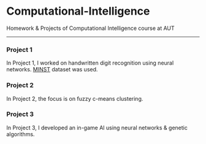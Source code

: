 # Computational-Intelligence
Homework &amp; Projects of Computational Intelligence course at AUT

------------

### Project 1
In Project 1, I worked on handwritten digit recognition using neural networks. [MINST](http://yann.lecun.com/exdb/mnist/ "MINST Dataset") dataset was used.
### Project 2
In Project 2, the focus is on fuzzy c-means clustering.
### Project 3
In Project 3, I developed an in-game AI using neural networks & genetic algorithms.
